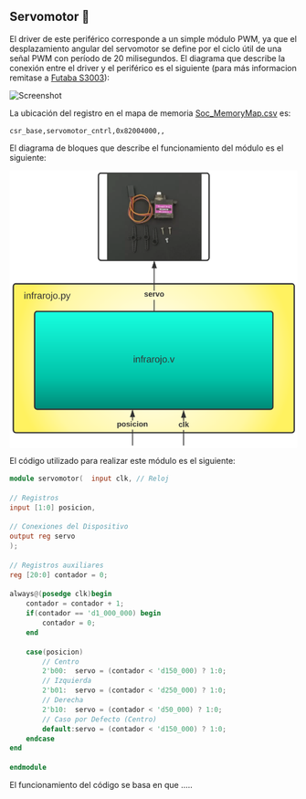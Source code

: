 ## Servomotor 🔧

El driver de este periférico corresponde a un simple módulo PWM, ya que el desplazamiento angular del servomotor se define por el ciclo útil de una señal PWM con período de 20 milisegundos.  El diagrama que describe la conexión entre el driver y el periférico es el siguiente (para más informacion remitase a [Futaba S3003](/datasheets/s003.pdf)):

![Screenshot](/Imagenes/servos.png)

La ubicación del registro en el mapa de memoria [Soc_MemoryMap.csv](/SoC_project/Soc_MemoryMap.csv) es:

```
csr_base,servomotor_cntrl,0x82004000,,
```

El diagrama de bloques que describe el funcionamiento del módulo es el siguiente: 

<p align="center">
  <img src="/images/servo_mem.png" align="center">
</p>


El código utilizado para realizar este módulo es el siguiente:

```verilog
module servomotor(  input clk, // Reloj

// Registros
input [1:0] posicion,

// Conexiones del Dispositivo
output reg servo 
);

// Registros auxiliares
reg [20:0] contador = 0;

always@(posedge clk)begin
	contador = contador + 1;
	if(contador == 'd1_000_000) begin
	    contador = 0;
	end
	
	case(posicion)
        // Centro
        2'b00:  servo = (contador < 'd150_000) ? 1:0;
        // Izquierda
        2'b01:  servo = (contador < 'd250_000) ? 1:0;
        // Derecha
        2'b10:  servo = (contador < 'd50_000) ? 1:0;
        // Caso por Defecto (Centro)
        default:servo = (contador < 'd150_000) ? 1:0;
    endcase
end

endmodule
 ```
 
El funcionamiento del código se basa en que ..... 
